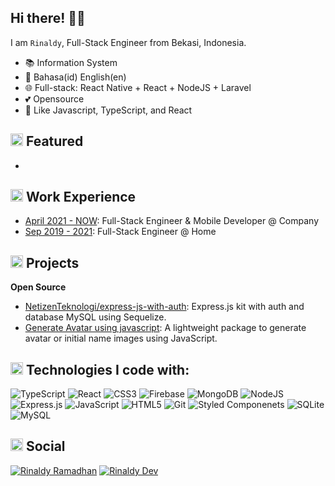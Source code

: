 ## Hi there! 👋🏻

I am `Rinaldy`, Full-Stack Engineer from Bekasi, Indonesia.

- 📚 Information System
- 💬 Bahasa(id) English(en)
- 🌐 Full-stack: React Native + React + NodeJS + Laravel
- 💕 Opensource
- 💜 Like Javascript, TypeScript, and React

## <img src="https://user-images.githubusercontent.com/59118459/169727506-bdad0074-da23-4b4e-9f5e-9b11ab9521db.gif" alt="star3" width="20px"/> Featured

- 
## <img src="https://user-images.githubusercontent.com/59118459/194597694-d5340bd9-b5aa-464b-ae0c-446632a59f16.gif" alt="work" width="20px" height="20px"/> Work Experience

- [April 2021 - NOW](https://www.linkedin.com/): Full-Stack Engineer & Mobile Developer @ Company
- [Sep 2019 - 2021](https://www.portofolio.aldyweb.com/): Full-Stack Engineer @ Home

## <img src="https://user-images.githubusercontent.com/59118459/169634580-cf0d3886-3703-4ab7-8b28-f4aa869541a2.gif" alt="BunnyStudyRead" width="20px" height="20px"/> Projects

**Open Source**

- [NetizenTeknologi/express-js-with-auth](https://github.com/Netizen-Teknologi/express-js-with-auth): Express.js kit with auth and database MySQL using Sequelize.
- [Generate Avatar using javascript](https://github.com/Netizen-Teknologi/avatar-placeholder): A lightweight package to generate avatar or initial name images using JavaScript.

## <img src="https://user-images.githubusercontent.com/59118459/194571601-3db32470-58c8-49e0-b201-5aedff2dcbbf.gif" alt="stars" width="20px" height="20px"/> Technologies I code with:

![TypeScript](https://img.shields.io/badge/TypeScript-%23007ACC.svg?style=flat-square&logo=typescript&logoColor=white)
![React](https://img.shields.io/badge/React-%23007ACC?style=flat-square&logo=react&logoColor=white)
![CSS3](https://img.shields.io/badge/-CSS3-%231572B6?style=flat-square&logo=css3)
![Firebase](https://img.shields.io/badge/firebase-%234285F4.svg?style=flat-square&logo=firebase)
![MongoDB](https://img.shields.io/badge/MongoDB-%234ea94b.svg?style=flat-square&logo=mongodb&logoColor=white)
![NodeJS](https://img.shields.io/badge/Nodejs-43853d?style=flat-square&logo=node.js&logoColor=white)
![Express.js](https://img.shields.io/badge/Expressjs-43853d.svg?style=flat-square&logo=express&logoColor=white)
![JavaScript](https://img.shields.io/badge/-JavaScript-yellow?style=flat-square&logo=javascript&logoColor=white)
![HTML5](https://img.shields.io/badge/-HTML5-E34F26?style=flat-square&logo=html5&logoColor=ffffff)
![Git](https://img.shields.io/badge/-Git-F05032?style=flat-square&logo=git&logoColor=white)
![Styled Componenets](https://img.shields.io/badge/-Styled_Components-db7092?style=flat-square&logo=styled-components&logoColor=white)
![SQLite](https://img.shields.io/badge/Sqlite-%2307405e.svg?style=flat-square&logo=sqlite&logoColor=white)
![MySQL](https://img.shields.io/badge/MySQL-%2307405e.svg?style=flat-square&logo=mysql&logoColor=white)

## <img src="https://user-images.githubusercontent.com/59118459/193049628-b56bba85-b2da-4d04-8bd1-7f79ea015feb.gif" alt="mewheart" width="20px" height="20px" /> Social
[![Rinaldy Ramadhan](https://img.shields.io/badge/-Rinaldy_Ramadhan-0077B5?style=flat-square&logo=Linkedin&logoColor=white&link=https://www.linkedin.com/in/rinaldy-ramadhan-1887b31aa/)](https://www.linkedin.com/in/rinaldy-ramadhan-1887b31aa/)
[![Rinaldy Dev](https://img.shields.io/badge/-Rinaldy-000000?style=flat-square&logo=Tiktok&logoColor=pink&link=https://www.tiktok.com/@rinaldy.dev)](https://www.tiktok.com/@rinaldy.dev)

